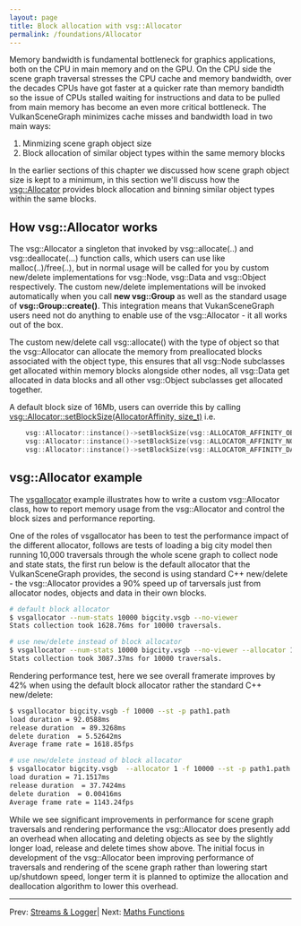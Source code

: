 ```yaml
---
layout: page
title: Block allocation with vsg::Allocator
permalink: /foundations/Allocator
---
```


Memory bandwidth is fundamental bottleneck for graphics applications, both on the CPU in main memory and on the GPU. On the CPU side the scene graph traversal stresses the CPU cache and memory bandwidth, over the decades CPUs have got faster at a quicker rate than memory bandidth so the issue of CPUs stalled waiting for instructions and data to be pulled from main memory has become an even more critical bottleneck. The VulkanSceneGraph minimizes cache misses and bandwidth load in two main ways:

1. Minmizing scene graph object size
2. Block allocation of similar object types within the same memory blocks

In the earlier sections of this chapter we discussed how scene graph object size is kept to a minimum, in this section we'll discuss how the [vsg::Allocator](https://github.com/vsg-dev/VulkanSceneGraph/tree/master/include/vsg/core/Allocator.h) provides block allocation and binning similar object types within the same blocks.

## How vsg::Allocator works

The vsg::Allocator a singleton that invoked by vsg::allocate(..) and vsg::deallocate(...) function calls, which users can use like malloc(..)/free(..), but in normal usage will be called for you by custom new/delete implementations for vsg::Node, vsg::Data and vsg::Object respectively.  The custom new/delete implementations will be invoked automatically when you call **new vsg::Group** as well as the standard usage of **vsg::Group::create()**. This integration means that VukanSceneGraph users need not do anything to enable use of the vsg::Allocator - it all works out of the box.

The custom new/delete call vsg::allocate() with the type of object so that the vsg::Allocator can allocate the memory from preallocated blocks associated with the object type, this ensures that all vsg::Node subclasses get allocated within memory blocks alongside other nodes, all vsg::Data get allocated in data blocks and all other vsg::Object subclasses get allocated together.

A default block size of 16Mb, users can override this by calling [vsg::Allocator::setBlockSize(AllocatorAffinity, size_t)](https://github.com/vsg-dev/VulkanSceneGraph/tree/master/include/vsg/core/Allocator.h#L115) i.e.

~~~ cpp
    vsg::Allocator::instance()->setBlockSize(vsg::ALLOCATOR_AFFINITY_OBJECTS, objectsBlockSize);
    vsg::Allocator::instance()->setBlockSize(vsg::ALLOCATOR_AFFINITY_NODES, nodesBlockSize);
    vsg::Allocator::instance()->setBlockSize(vsg::ALLOCATOR_AFFINITY_DATA, dataBlockSize);
~~~

## vsg::Allocator example

The [vsgallocator](https://github.com/vsg-dev/vsgExamples/tree/master/examples/core/vsgallocator/vsgallocator.cpp) example illustrates how to write a custom vsg::Allocator class, how to report memory usage from the vsg::Allocator and control the block sizes and performance reporting.

One of the roles of vsgallocator has been to test the performance impact of the different allocator, follows are tests of loading a big city model then running 10,000 traversals through the whole scene graph to collect node and state stats, the first run below is the default allocator that the VulkanSceneGraph provides, the second is using standard C++ new/delete - the vsg::Allocator provides a 90% speed up of tarversals just from allocator nodes, objects and data in their own blocks.

~~~ sh
# default block allocator
$ vsgallocator --num-stats 10000 bigcity.vsgb --no-viewer
Stats collection took 1628.76ms for 10000 traversals.

# use new/delete instead of block allocator
$ vsgallocator --num-stats 10000 bigcity.vsgb --no-viewer --allocator 1
Stats collection took 3087.37ms for 10000 traversals.
~~~

Rendering performance test, here we see overall framerate improves by 42% when using the default block allocator rather the standard C++ new/delete:

~~~ sh
$ vsgallocator bigcity.vsgb -f 10000 --st -p path1.path
load duration = 92.0588ms
release duration  = 89.3268ms
delete duration  = 5.52642ms
Average frame rate = 1618.85fps

# use new/delete instead of block allocator
$ vsgallocator bigcity.vsgb  --allocator 1 -f 10000 --st -p path1.path
load duration = 71.1517ms
release duration  = 37.7424ms
delete duration  = 0.00416ms
Average frame rate = 1143.24fps
~~~

While we see significant improvements in performance for scene graph traversals and rendering performance the vsg::Allocator does presently add an overhead when allocating and deleting objects as see by the slightly longer load, release and delete times show above. The initial focus in development of the vsg::Allocator been improving performance of traversals and rendering of the scene graph rather than lowering start up/shutdown speed, longer term it is planned to optimize the allocation and deallocation algorithm to lower this overhead.

---

Prev: [Streams & Logger](StreamsAndLogger.md)| Next: [Maths Functions](MathFunctions.md)
